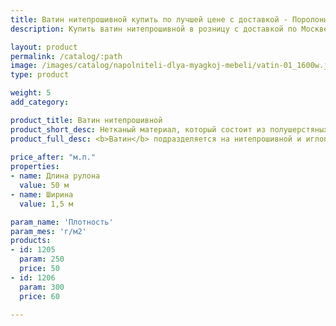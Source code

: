 ```yaml
---
title: Ватин нитепрошивной купить по лучшей цене с доставкой - Поролоныч
description: Купить ватин нитепрошивной в розницу с доставкой по Москве в интернет-магазине Поролоныча.

layout: product
permalink: /catalog/:path
image: /images/catalog/napolniteli-dlya-myagkoj-mebeli/vatin-01_1600w.jpg
type: product

weight: 5
add_category: 

product_title: Ватин нитепрошивной
product_short_desc: Нетканый материал, который состоит из полушерстяных, синтетических или хлопчатобумажных волокон.
product_full_desc: <b>Ватин</b> подразделяется на нитепрошивной и иглопробивной. Применяется при изготовлении матрасов, мебели, гладильных досок, обивки дверей, при пошиве верхней спецодежды. Также <b>ватин</b> используют для укрытия пола при отделочных работах, для упаковки оборудования.
        
price_after: "м.п."
properties:
- name: Длина рулона
  value: 50 м
- name: Ширина
  value: 1,5 м

param_name: 'Плотность'
param_mes: 'г/м2'
products:
- id: 1205
  param: 250
  price: 50
- id: 1206
  param: 300
  price: 60

---
```


